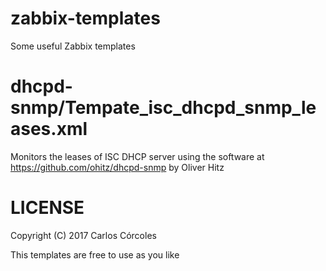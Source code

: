 # zabbix-templates
Some useful Zabbix templates

# dhcpd-snmp/Tempate_isc_dhcpd_snmp_leases.xml
Monitors the leases of ISC DHCP server using the software at https://github.com/ohitz/dhcpd-snmp by Oliver Hitz

# LICENSE
Copyright (C) 2017 Carlos Córcoles

This templates are free to use as you like
